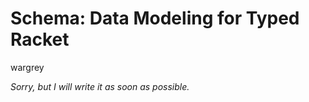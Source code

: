 # Schema: Data Modeling for Typed Racket

wargrey

_Sorry, but I will write it as soon as possible._
